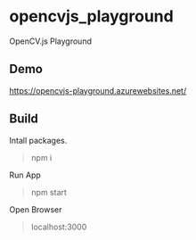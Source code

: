 # opencvjs_playground

OpenCV.js Playground

## Demo

https://opencvjs-playground.azurewebsites.net/

## Build

Intall packages.

> npm i

Run App

> npm start

Open Browser

> localhost:3000

